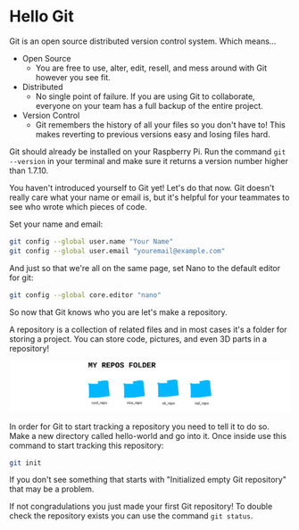 # Hello Git

Git is an open source distributed version control system. Which means...

* Open Source
  * You are free to use, alter, edit, resell, and mess around with Git however you see fit.
* Distributed
  * No single point of failure. If you are using Git to collaborate, everyone
    on your team has a full backup of the entire project.
* Version Control
  * Git remembers the history of all your files so you don't have to!
    This makes reverting to previous versions easy and losing files hard.

Git should already be installed on your Raspberry Pi. Run the command
`git --version` in your terminal and make sure it returns a version number
higher than 1.7.10.

You haven't introduced yourself to Git yet! Let's do that now. Git doesn't
really care what your name or email is, but it's helpful for your teammates
to see who wrote which pieces of code.

Set your name and email:

```bash
git config --global user.name "Your Name"
git config --global user.email "youremail@example.com"
```

And just so that we're all on the same page, set Nano to the default editor for git:

```bash
git config --global core.editor "nano"
```

So now that Git knows who you are let's make a repository.

A repository is a collection of related files and in most cases it's a folder for storing a project. You can store code, pictures, and even 3D parts in a repository!

![repos](../images/repos.png)

In order for Git to start tracking a repository you need to tell it to do so. Make a new directory called hello-world and go into it. Once inside use this command to start tracking this repository:

```bash
git init
```

If you don't see something that starts with "Initialized empty Git repository" that may be a problem.

If not congradulations you just made your first Git repository! To double check the repository exists you can use the command `git status`.
